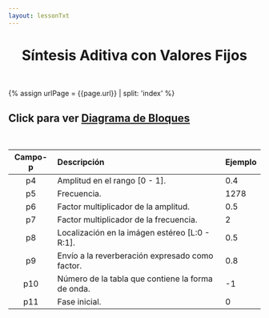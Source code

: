 ```yaml
---
layout: lessonTxt
---
```


# <center>Síntesis Aditiva con Valores Fijos</center>

<br>

{% assign urlPage = {{page.url}} | split: 'index' %}

## Click para ver <a href="#" onclick="document.getElementById('loadDiv').style.display='block';">Diagrama de Bloques</a>

<br>

| Campo-p  | Descripción                                       | Ejemplo |
| :------: | :------------------------------------------------ | ------- |
|   p4     | Amplitud en el rango [0 - 1].                     |    0.4  |
|   p5     | Frecuencia.                                       |   1278  |
|   p6     | Factor multiplicador de la amplitud.              |    0.5  |
|   p7     | Factor multiplicador de la frecuencia.            |      2  |
|   p8     | Localización en la imágen estéreo [L:0 - R:1].    |    0.5  |
|   p9     | Envío a la reverberación expresado como factor.   |    0.8  |
|   p10    | Número de la tabla que contiene la forma de onda. |     -1  |
|   p11    | Fase inicial.                                     |      0  |

<br>
<!---

|   REF    |     =    |  Descripción                                       |
| :------: | :------: | :------------------------------------------------- |
|   DUR    |     p3   | Duración de la nota.                               |
|   AMP    |     p4   | Amplitud en el rango [0 - 1].                      |
|   FREQ   |     p5   | Frecuencia fija.                                   |
|   PHASE  |     p11  | Fase inicial.                                      |
|    WF    |     p10  | Forma de onda.                                     |
|    X     |     p6   | Factor multiplicador de la amplitud.               |
|    Y     |     p7   | Factor multiplicador de la frecuencia.             |
|   PAN    |     p8   | Localización en la imágen estéreo [L:0  - R:1].    |
|   REV    |     p9   | Envío a la reverberación expresado como  factor.   |


<br>

|   REF    |     =    |  Descripción                                                        |
| :------: | :------: | :------------------------------------------------------------------ |
|   DUR    |     p3   | Duración de la nota.                                                |
|    F1    |    -p4   | Tabla con valores de amplitud.                                      |
|    F2    |    -p5   | Tabla con valores de frecuencia.                                    |
|   PHASE  |     p11  | Fase inicial.                                                       |
|    WF    |     p10  | Forma de onda.                                                      |
|    X     |     p6   | Factor multiplicador de la amplitud.                                |
|    Y     |     p7   | Factor multiplicador de la frecuencia.                              |
|    F3    |    -p8   | Tabla con valores de paneo.                                         |
|    F4    |    -p9   | Tabla con factores de envío a la reverb.                            |


<br>

-->

## Notas

* En el primer objeto sonoro se utilizan los factores multiplicadores en p6 y p7 para controlar la amplitud y la frecuencia de cada parcial.
  
  * En el campo p6 se utiliza la forma <b>[exp]</b> con corchetes para que Csound resuelva las expresiones antes de pasar el valor al instrumento. Entonces, por ejemplo, mientras que en la partitura vemos escrito <b>[1/2]</b>, podemos estar seguros que la instancia del instrumento correspondiente a esa nota recibirá el valor <b>0.5</b> para el campo p6.

* En el segundo objeto sonoro se utilizan los valores directos de amplitud en p4 y p5, multiplicando todo por 1 en p6 y p7.

  * Sólo se definieron los campos-p completos en el primer parcial. El resto toma los valores a través del <i>carry</i> implícito.

<br>

<script>
function hideDiv() {
    document.getElementById('loadDiv').style.display='none';
}
document.getElementById('loadDiv').innerHTML = "";
document.getElementById('loadDiv').style.background = 'black url({{site.baseurl}}{{urlPage}}/../aditiva_fija.svg) no-repeat center center fixed';
document.getElementById('loadDiv').style.webkitBackgroundSize = '100% 100vh';

document.getElementById('loadDiv').onclick = hideDiv;
</script>



